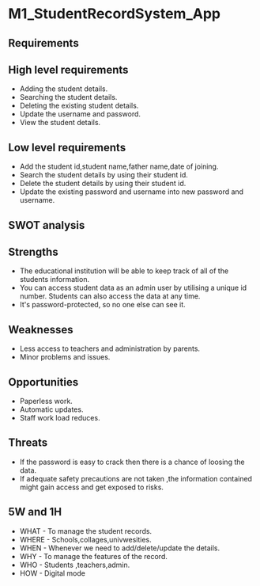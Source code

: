 # M1_StudentRecordSystem_App
  

 ## Requirements


  ## High level requirements

   * Adding the student details.
   * Searching the student details.
   * Deleting the existing student details.
   * Update the username and password.
   * View the student details.
  
  ## Low level requirements

   * Add the student id,student name,father name,date of joining. 
   * Search the student details by using their student id.
   * Delete the student details by using their student id.
   * Update the existing password and username into new password and username.



  
 ## SWOT analysis

   ## Strengths
   * The educational institution will be able to keep track of all of the students information.
   * You can access student data as an admin user by utilising a unique id number. Students can also access the data at any time.
   * It's password-protected, so no one else can see it.
   
   ##  Weaknesses
   * Less access to teachers and administration by parents.
   * Minor problems and issues.

   ## Opportunities
   * Paperless work. 
   * Automatic updates. 
   * Staff work load reduces.

   ## Threats
   * If the password is easy to crack then there is a chance of loosing the data.
   * If adequate safety precautions are not taken ,the information contained might gain access and get exposed to risks.  
   


## 5W and 1H

   * WHAT - To manage the student records.
   * WHERE - Schools,collages,univwesities.
   * WHEN - Whenever we need to add/delete/update the details.
   * WHY - To manage the features of the record.
   * WHO - Students ,teachers,admin.
   * HOW - Digital mode
